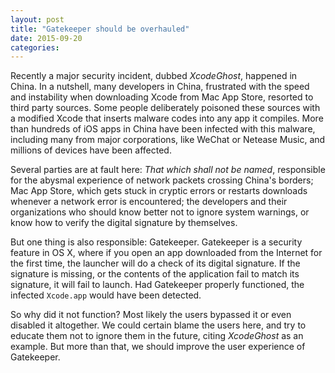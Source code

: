```yaml
---
layout: post
title: "Gatekeeper should be overhauled"
date: 2015-09-20
categories:
---
```


Recently a major security incident, dubbed *XcodeGhost*, happened in China. In a nutshell, many developers in China, frustrated with the speed and instability when downloading Xcode from Mac App Store, resorted to third party sources. Some people deliberately poisoned these sources with a modified Xcode that inserts malware codes into any app it compiles. More than hundreds of iOS apps in China have been infected with this malware, including many from major corporations, like WeChat or Netease Music, and millions of devices have been affected.

Several parties are at fault here: *That which shall not be named*, responsible for the abysmal experience of network packets crossing China's borders; Mac App Store, which gets stuck in cryptic errors or restarts downloads whenever a network error is encountered; the developers and their organizations who should know better not to ignore system warnings, or know how to verify the digital signature by themselves.

But one thing is also responsible: Gatekeeper. Gatekeeper is a security feature in OS X, where if you open an app downloaded from the Internet for the first time, the launcher will do a check of its digital signature. If the signature is missing, or the contents of the application fail to match its signature, it will fail to launch. Had Gatekeeper properly functioned, the infected `Xcode.app` would have been detected.

So why did it not function? Most likely the users bypassed it or even disabled it altogether. We could certain blame the users here, and try to educate them not to ignore them in the future, citing *XcodeGhost* as an example. But more than that, we should improve the user experience of Gatekeeper.

